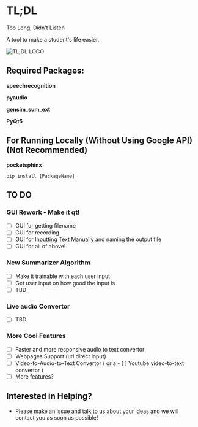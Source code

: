 # TL;DL

Too Long, Didn't Listen

A tool to make a student's life easier.

![TL;DL LOGO](https://github.com/MatteoGisondi/TLDL/blob/master/TL%3BDL(1).png)


## Required Packages:
__speechrecognition__

__pyaudio__

__gensim_sum_ext__

__PyQt5__

## For Running Locally (Without Using Google API) (Not Recommended)

__pocketsphinx__
```
pip install [PackageName]
```

## TO DO
### GUI Rework - Make it qt! ###
 - [ ] GUI for getting filename
 - [ ] GUI for recording
 - [ ] GUI for Inputting Text Manually and naming the output file
 - [ ] GUI for all of above! 
### New Summarizer Algorithm ###
 - [ ] Make it trainable with each user input
 - [ ] Get user input on how good the input is
 - [ ] TBD
### Live audio Convertor ###
 - [ ] TBD
### More Cool Features ###
 - [ ] Faster and more responsive audio to text convertor
 - [ ] Webpages Support (url direct input)
 - [ ] Video-to-Audio-to-Text Convertor ( or a - [ ] Youtube video-to-text convertor )
 - [ ] More features?
 
## Interested in Helping?
- Please make an issue and talk to us about your ideas and we will contact you as soon as possible!
